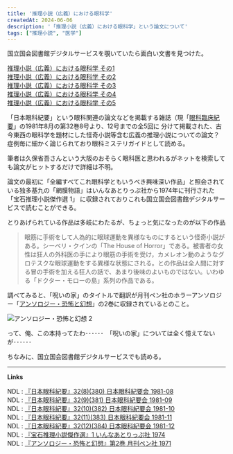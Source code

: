 ```yaml
---
title: '推理小説（広義）における眼科学'
createdAt: 2024-06-06
description: '「推理小説（広義）における眼科学」という論文について'
tags: ["推理小説", "医学"]
---
```


国立国会図書館デジタルサービスを覗いていたら面白い文書を見つけた。

[推理小説（広義）における眼科学 その1](https://dl.ndl.go.jp/pid/1782680/1/110)  
[推理小説（広義）における眼科学 その2](https://dl.ndl.go.jp/pid/1782681/1/104)  
[推理小説（広義）における眼科学 その3](https://dl.ndl.go.jp/pid/1782682/1/98)  
[推理小説（広義）における眼科学 その4](https://dl.ndl.go.jp/pid/1782683/1/92)  
[推理小説（広義）における眼科学 その5](https://dl.ndl.go.jp/pid/1782684/1/92)

「日本眼科紀要」という眼科関連の論文などを掲載する雑誌（現「[眼科臨床紀要](https://ganrinki.net/)」の1981年8月の第32巻8号より、12号までの全5回に
分けて掲載された、古今東西の眼科学を題材にした怪奇小説等含む広義の推理小説についての論文？　症例毎に細かく論じられており眼科ミステリガイドとして読める。

筆者は久保省吾さんという大阪のおそらく眼科医と思われるがネットを検索しても論文がヒットするだけで詳細は不明。

論文の最初に「全編すべてこれ眼科学ともいうべき興味深い作品」と照会されている独多基九の「網膜物語」はいんなあとりっぷ社から1974年に刊行された「宝石推理小説傑作選 1」
に収録されておりこれも国立国会図書館デジタルサービスで読むことができる。

とりあげられている作品は多岐にわたるが、ちょっと気になったのが以下の作品

> 眼筋に手術をして人為的に眼球運動を異様なものにするという怪奇小説がある。シーベリ・クインの「The House of Horror」である。被害者の女性は狂人の外科医の手により眼筋の手術を受け，カメレオン動のようなグロテスクな眼球運動をする異様な状態にされる。との作品は全人間に対する冒の手術を加える狂人の話で、あまり後味のよいものではない。いわゆる「ドクター・モローの島」系列の作品である。

調べてみると、「呪いの家」のタイトルで翻訳が月刊ペン社のホラーアンソロジー「[アンソロジー・恐怖と幻想](https://ja.wikipedia.org/wiki/%E3%82%A2%E3%83%B3%E3%82%BD%E3%83%AD%E3%82%B8%E3%83%BC%E3%83%BB%E6%81%90%E6%80%96%E3%81%A8%E5%B9%BB%E6%83%B3)」の2巻に収録されているとのこと。

![アンソロジー・恐怖と幻想 2](https://i.gyazo.com/e9ba53e4559cb3ba1cd3325674ab1305.png)

って、俺、この本持ってたわ･･････　「呪いの家」については全く憶えてないが･･････

ちなみに、国立国会図書館デジタルサービスでも読める。

---
**Links**

NDL : [『日本眼科紀要』32(8)(380) 日本眼科紀要会 1981-08](https://dl.ndl.go.jp/pid/1782680)  
NDL : [『日本眼科紀要』32(9)(381) 日本眼科紀要会 1981-09](https://dl.ndl.go.jp/pid/1782681)  
NDL : [『日本眼科紀要』32(10)(382) 日本眼科紀要会 1981-10](https://dl.ndl.go.jp/pid/1782682)  
NDL : [『日本眼科紀要』32(11)(383) 日本眼科紀要会 1981-11](https://dl.ndl.go.jp/pid/1782683)  
NDL : [『日本眼科紀要』32(12)(384) 日本眼科紀要会 1981-12](https://dl.ndl.go.jp/pid/1782684)  
NDL : [『宝石推理小説傑作選』1 いんなあとりっぷ社 1974](https://dl.ndl.go.jp/pid/12504377)  
NDL : [『アンソロジー・恐怖と幻想』第2巻 月刊ペン社 1971](https://dl.ndl.go.jp/pid/12445016)

